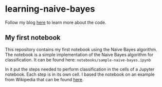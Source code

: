 # learning-naive-bayes

Follow my blog [here](https://mydatascienceacademy.com/) to learn more about the code.

## My first notebook
This repository contains my first notebook using the Naive Bayes algorithm. The notebook is a simple implementation of the Naive Bayes algorithm for classification.
It can be found here: ```notebooks/sample-naive-bayes.ipynb```

In it put the steps needed to perform classification in the cells of a Jupyter notebook. Each step is in its own cell.
I based the notebook on an example from Wikipedia that can be found [here](https://en.wikipedia.org/wiki/Naive_Bayes_classifier).

